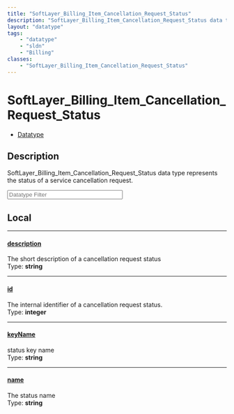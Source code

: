 ```yaml
---
title: "SoftLayer_Billing_Item_Cancellation_Request_Status"
description: "SoftLayer_Billing_Item_Cancellation_Request_Status data type represents the status of a service cancellation request."
layout: "datatype"
tags:
    - "datatype"
    - "sldn"
    - "Billing"
classes:
    - "SoftLayer_Billing_Item_Cancellation_Request_Status"
---
```


# SoftLayer_Billing_Item_Cancellation_Request_Status
<div id='service-datatype'>
    <ul id='sldn-reference-tabs'>
        <li id='datatype'> <a href='/reference/datatypes/SoftLayer_Billing_Item_Cancellation_Request_Status' >Datatype</a></li>
    </ul>
</div>

## Description 


SoftLayer_Billing_Item_Cancellation_Request_Status data type represents the status of a service cancellation request. 





<!-- Filer BEGIN -->
<div class="view-filters">
        <div class="clearfix">
            <div class="search-input-box">
                <input placeholder="Datatype Filter" onkeyup="titleSearch(inputId='prop-input', divId='properties', elementClass='prop-row')" 
                    type="text" id="prop-input" value="" size="30" maxlength="128" class="form-text">
            </div>
        </div>
</div>
<!-- Filer END -->

<div id="properties" class="content">
<div id="localProperties" class="prop-content" >

## Local
<div class="prop-row">

-----
[description]: #description
#### [description]
The short description of a cancellation request status  
<span class="type-label">Type: </span>**string**  



</div>
<div class="prop-row">

-----
[id]: #id
#### [id]
The internal identifier of a cancellation request status.  
<span class="type-label">Type: </span>**integer**  



</div>
<div class="prop-row">

-----
[keyName]: #keyname
#### [keyName]
status key name  
<span class="type-label">Type: </span>**string**  



</div>
<div class="prop-row">

-----
[name]: #name
#### [name]
The status name  
<span class="type-label">Type: </span>**string**  



</div>
</div>
<!-- LOCAL PROPERTY END -->

</div>


